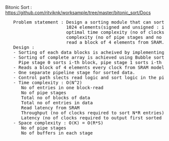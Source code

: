 Bitonic Sort : https://github.com/ritviknk/worksample/tree/master/bitonic_sort/Docs
<pre>
   Problem statement : Design a sorting module that can sort in ascending order large arrays of up to 
                       1024 elements(signed and unsigned : integers, fixedpoint, floting point), with 
                       optimal time complexity (no of clocks for latency and throughput) and space 
                       complexity (no of pipe stages and no of buffers for storage). Design module should 
                       read a block of 4 elements from SRAM.
   Design : 
   - Sorting of each data blocks is acheived by implementing Bitonic sort in each pipe stage.
   - Sorting of complete array is achieved using Bubble sort algorithm in pipelined fashion.
     Pipe stage 0 sorts i-th block, pipe stage 1 sorts i-th and (i-1)-the block to achieve sorting 8 elements.
   - Reads a block of 4 elements every clock from SRAM model.
   - One separate pipeline stage for sorted data.
   - Control path slects read logic and sort logic in the pipeline data path.
   - Time complexity : O(N^2)
      No of entries in one block-read                                = R (fixed to 4 in design)
      No of pipe stages                                              = S (fixed to 3 in design)
      Total no of blocks of data                                     = N (variable input)
      Total no of entries in data                                    = R*N (variable input)
      Read latency from SRAM                                         = 1
      Throughput (no of clocks required to sort N*R entries)         = N*(N-1)
      Latency (no of clocks required to output first sorted block)   = N*(N-2) + S + 1
   - Space complexity : O(K) = O(R*S)
      No of pipe stages                                              = S (fixed to 3 in design)
      No of buffers in each stage                                    = R (fixed to 4 in design)
</pre>   
